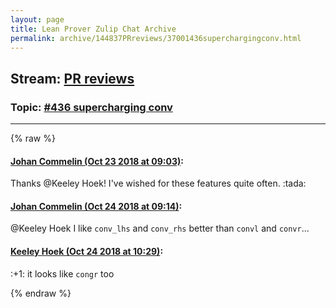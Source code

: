 ```yaml
---
layout: page
title: Lean Prover Zulip Chat Archive 
permalink: archive/144837PRreviews/37001436superchargingconv.html
---
```


## Stream: [PR reviews](index.html)
### Topic: [#436 supercharging conv](37001436superchargingconv.html)

---


{% raw %}
#### [ Johan Commelin (Oct 23 2018 at 09:03)](https://leanprover.zulipchat.com/#narrow/stream/144837-PR%20reviews/topic/%23436%20supercharging%20conv/near/136319794):
<p>Thanks <span class="user-mention" data-user-id="110111">@Keeley Hoek</span>! I've wished for these features quite often. <span class="emoji emoji-1f389" title="tada">:tada:</span></p>

#### [ Johan Commelin (Oct 24 2018 at 09:14)](https://leanprover.zulipchat.com/#narrow/stream/144837-PR%20reviews/topic/%23436%20supercharging%20conv/near/136391312):
<p><span class="user-mention" data-user-id="110111">@Keeley Hoek</span> I like <code>conv_lhs</code> and <code>conv_rhs</code> better than <code>convl</code> and <code>convr</code>...</p>

#### [ Keeley Hoek (Oct 24 2018 at 10:29)](https://leanprover.zulipchat.com/#narrow/stream/144837-PR%20reviews/topic/%23436%20supercharging%20conv/near/136394335):
<p><span class="emoji emoji-1f44d" title="+1">:+1:</span> it looks like <code>congr</code> too</p>


{% endraw %}
